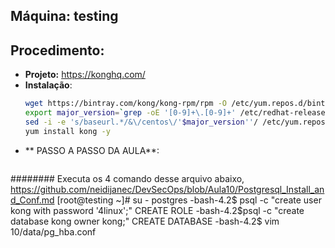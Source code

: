 Máquina: testing
----------------

Procedimento:
-------------

* **Projeto:** https://konghq.com/
* **Instalação**:
  ```bash
  wget https://bintray.com/kong/kong-rpm/rpm -O /etc/yum.repos.d/bintray-kong-kong-rpm.repo
  export major_version=`grep -oE '[0-9]+\.[0-9]+' /etc/redhat-release | cut -d "." -f1`
  sed -i -e 's/baseurl.*/&\/centos\/'$major_version''/ /etc/yum.repos.d/bintray-kong-kong-rpm.repo
  yum install kong -y
  ```
* ** PASSO A PASSO DA AULA**:
  ```bash

######## Executa os 4 comando desse arquivo abaixo, 
https://github.com/neidijanec/DevSecOps/blob/Aula10/Postgresql_Install_and_Conf.md
[root@testing ~]# su - postgres
-bash-4.2$ psql -c "create user kong with password '4linux';"
	CREATE ROLE
-bash-4.2$psql -c "create database kong owner kong;"
	CREATE DATABASE
-bash-4.2$ vim 10/data/pg_hba.conf

 ```
